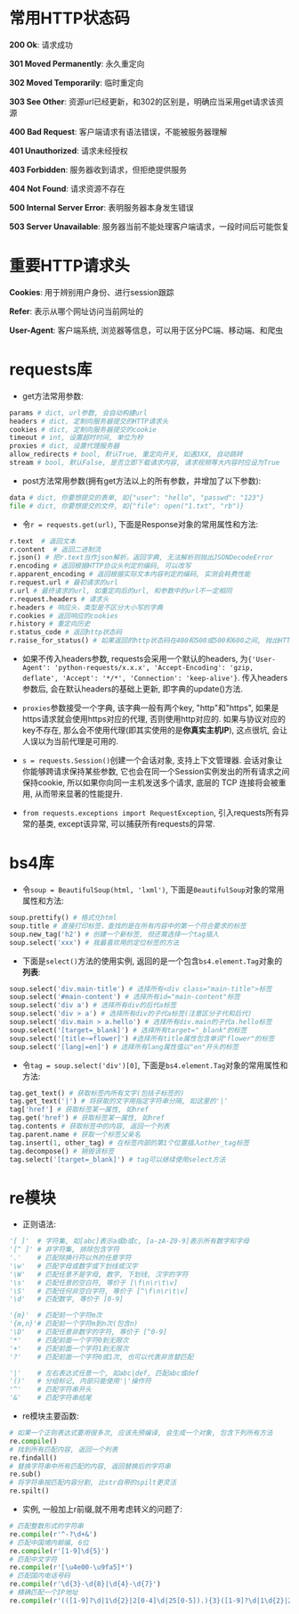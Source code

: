 # 常用HTTP状态码

**200 Ok**: 请求成功

**301 Moved Permanently**: 永久重定向

**302 Moved Temporarily**: 临时重定向

**303 See Other**: 资源url已经更新，和302的区别是，明确应当采用get请求该资源

**400 Bad Request**: 客户端请求有语法错误，不能被服务器理解

**401 Unauthorized**: 请求未经授权

**403 Forbidden**: 服务器收到请求，但拒绝提供服务

**404 Not Found**: 请求资源不存在

**500 Internal Server Error**: 表明服务器本身发生错误

**503 Server Unavailable**: 服务器当前不能处理客户端请求，一段时间后可能恢复

# 重要HTTP请求头

**Cookies**: 用于辨别用户身份、进行session跟踪

**Refer**: 表示从哪个网址访问当前网址的

**User-Agent**: 客户端系统, 浏览器等信息，可以用于区分PC端、移动端、和爬虫

# requests库

- get方法常用参数:
```python
params # dict, url参数, 会自动构建url
headers # dict, 定制向服务器提交的HTTP请求头
cookies # dict, 定制向服务器提交的cookie
timeout # int, 设置超时时间, 单位为秒
proxies # dict, 设置代理服务器
allow_redirects # bool, 默认True, 重定向开关, 如遇3XX, 自动跳转
stream # bool, 默认False, 是否立即下载请求内容, 请求视频等大内容时应设为True
```
- post方法常用参数(拥有get方法以上的所有参数，并增加了以下参数):
```python
data # dict, 你要想提交的表单, 如{"user": "hello", "passwd": "123"}
file # dict, 你要想提交的文件, 如{"file": open("1.txt", "rb")}
```

- 令`r = requests.get(url)`, 下面是Response对象的常用属性和方法:
```python
r.text  # 返回文本
r.content  # 返回二进制流
r.json() # 把r.text当作json解析，返回字典, 无法解析则抛出JSONDecodeError
r.encoding # 返回根据HTTP协议头判定的编码, 可以改写
r.apparent_encoding # 返回根据实际文本内容判定的编码, 实测会耗费性能
r.request.url # 最初请求的url
r.url # 最终请求的url, 如重定向后的url, 和参数中的url不一定相同
r.request.headers # 请求头
r.headers # 响应头，类型是不区分大小写的字典
r.cookies # 返回响应的cookies
r.history # 重定向历史
r.status_code # 返回http状态码
r.raise_for_status() # 如果返回的http状态码在400和500或500和600之间, 抛出HTTPError异常
```

- 如果不传入headers参数, requests会采用一个默认的headers, 为`{'User-Agent': 'python-requests/x.x.x', 'Accept-Encoding': 'gzip, deflate', 'Accept': '*/*', 'Connection': 'keep-alive'}`. 传入headers参数后, 会在默认headers的基础上更新, 即字典的update()方法.

- `proxies`参数接受一个字典, 该字典一般有两个key, "http"和"https", 如果是https请求就会使用https对应的代理, 否则使用http对应的. 如果与协议对应的key不存在, 那么会不使用代理(即其实使用的是**你真实主机IP**), 这点很坑, 会让人误以为当前代理是可用的.

- `s = requests.Session()`创建一个会话对象, 支持上下文管理器. 会话对象让你能够跨请求保持某些参数, 它也会在同一个Session实例发出的所有请求之间保持cookie, 所以如果你向同一主机发送多个请求, 底层的 TCP 连接将会被重用, 从而带来显著的性能提升.

- `from requests.exceptions import RequestException`, 引入requests所有异常的基类, except该异常, 可以捕获所有requests的异常.

# bs4库

- 令`soup = BeautifulSoup(html, 'lxml')`, 下面是`BeautifulSoup`对象的常用属性和方法:
```python
soup.prettify() # 格式化html
soup.title # 直接打印标签，查找的是在所有内容中的第⼀个符合要求的标签
soup.new_tag('h2') # 创建一个新标签, 但还需选择一个tag插入
soup.select('xxx') # 我最喜欢用的定位标签的方法
```

- 下面是`select()`方法的使用实例, 返回的是一个包含`bs4.element.Tag`对象的**列表**:
```python
soup.select('div.main-title') # 选择所有<div class="main-title">标签
soup.select('#main-content') # 选择所有id="main-content"标签
soup.select('div a') # 选择所有div的后代a标签
soup.select('div > a') # 选择所有div的子代a标签(注意区分子代和后代)
soup.select('div.main > a.hello') # 选择所有div.main的子代a.hello标签
soup.select('[target=_blank]') # 选择所有target="_blank"的标签
soup.select('[title~=flower]') #选择所有title属性包含单词"flower"的标签
soup.select('[lang|=en]') # 选择所有lang属性值以"en"开头的标签
```

- 令`tag = soup.select('div')[0]`, 下面是`bs4.element.Tag`对象的常用属性和方法:
```python
tag.get_text() # 获取标签内所有文字(包括子标签的)
tag.get_text('|') # 将获取的文字用指定字符串分隔, 如这里的'|'
tag['href'] # 获取标签某一属性, 如href
tag.get('href') # 获取标签某一属性, 如href
tag.contents # 获取标签中的内容, 返回一个列表
tag.parent.name # 获取一个标签父亲名
tag.insert(1, other_tag) # 在标签内部的第1个位置插入other_tag标签
tag.decompose() # 销毁该标签
tag.select('[target=_blank]') # tag可以继续使用select方法
```

# re模块

- 正则语法:
```python
'[ ]'  # 字符集, 如[abc]表示a或b或c, [a-zA-Z0-9]表示所有数字和字母
'[^ ]' # 非字符集, 排除包含字符
'.'    # 匹配除换行符以外的任意字符
'\w'   # 匹配字母或数字或下划线或汉字
'\W'   # 匹配任意不是字母, 数字, 下划线, 汉字的字符
'\s'   # 匹配任意的空白符, 等价于 [\f\n\r\t\v]
'\S'   # 匹配任何非空白字符, 等价于 [^\f\n\r\t\v]
'\d'   # 匹配数字, 等价于 [0-9]

'{m}'  # 匹配前一个字符m次
'{m,n}'# 匹配前一个字符m到n次(包含n)
'\D'   # 匹配任意非数字的字符, 等价于 [^0-9]
'*'    # 匹配前面一个字符0到无限次
'+'    # 匹配前面一个字符1到无限次
'?'    # 匹配前面一个字符0或1次, 也可以代表非贪婪匹配

'|'    # 左右表达式任意一个, 如abc|def, 匹配abc或def
'()'   # 分组标记, 内部只能使用'|'操作符
'^'    # 匹配字符串开头
'&'    # 匹配字符串结尾
```
- re模块主要函数:
```python
# 如果一个正则表达式要用很多次, 应该先预编译, 会生成一个对象, 包含下列所有方法
re.compile() 
# 找到所有匹配内容, 返回一个列表
re.findall() 
# 替换字符串中所有匹配的内容, 返回替换后的字符串
re.sub() 
# 将字符串按匹配内容分割, 比str自带的spilt更灵活
re.spilt() 
```

- 实例, 一般加上r前缀,就不用考虑转义的问题了:
```python
# 匹配整数形式的字符串
re.compile(r'^-?\d+&') 
# 匹配中国境内邮编, 6位
re.compile(r'[1-9]\d{5}') 
# 匹配中文字符
re.compile(r'[\u4e00-\u9fa5]*') 
# 匹配国内电话号码
re.compile(r'\d{3}-\d{8}|\d{4}-\d{7}') 
# 精确匹配一个IP地址
re.compile(r'(([1‐9]?\d|1\d{2}|2[0‐4]\d|25[0‐5]).){3}([1‐9]?\d|1\d{2}|2[0‐4]\d|25[0‐5])')
```